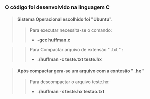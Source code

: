 ### O código foi desenvolvido na linguagem C
> #### Sistema Operacional escolhido foi "Ubuntu".
>> Para executar necessita-se o comando:
>> - **-gcc huffman.c**

>> Para Compactar arquivo de extensão " .txt " :
>> - **./huffman -c teste.txt teste.hx**

> #### Após compactar gera-se um arquivo com a exntesão " .hx " 
> 
>> Para descompactar o arquivo teste.hx:
>> - **./huffman -x teste.hx testao.txt**